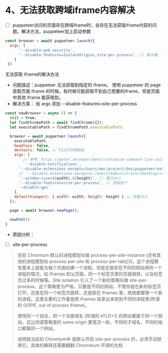 # 4、无法获取跨域iframe内容解决
- [ ] puppeteer访问的页面存在跨域iframe时，会存在无法获取iframe内容的问题。解决方法，puppeteer加上启动参数
```javascript
const browser = await puppeteer.launch({
  args: [
      '--disable-web-security',
      '--disable-features=IsolateOrigins,site-per-process', // 很关键...
    ]
 })
````

无法获取 iframe的解决办法
- 问题描述：puppeteer 无法获取到指定的 iframe。
  使用 puppeteer 的 page 获取页面 iframe 的时候，有时候可能获取不到自己想要的iframe，但是页面中其他 iframe 能获取到。
- 解决方案：
  给 args 添加 --disable-features=site-per-process
```javascript
const newBrowser = async () => {
  init = true;
  let findChromePath = await findChrome({});
  let executablePath = findChromePath.executablePath;

  browser = await puppeteer.launch({
    executablePath,
    headless: false,
    devtools: false, // F12打开控制台
    args: [
        // 参考：https://peter.sh/experiments/chromium-command-line-switches/
        `--disable-notifications`, 
      `--disable-extensions-except=/Users/mac/project/dev/puppeteer/extend`, // 不屏蔽这个插件 mac
      // `--disable-extensions-except=C:/Users/Administrator/Desktop/rechargenew`, // 不屏蔽这个插件 window
      `--window-size=${width},${height}`, // 窗口大小
      '--disable-features=site-per-process', // 添加这个
      `–disable-gpu`
    ],
    defaultViewport: { width: width, height: height } // 页面大小
  });

  page = await browser.newPage();

  newhtml()
}

```
- 原因分析：
- [ ] site-per-process
> 目前 Chromium 默认的进程模型叫做 process-per-site-instance (还有其他的进程模型如 process-per-site 和 process-per-tab)[3]。这个进程模型基本上就是为每个页面创建一个进程，但是还是存在不同的网站用同一个进程的情况，如 iframes 和父页面，同一个标签页里的页面跳转，以及标签页过多的时候等。Site isolation 引入了一个新的策略叫做 site-per-process。这个策略更为严格，只要是不同的网站，不管你是在新的标签页打开，还是在同一个标签页跳转，还是嵌在 iframes 里，统统都要换一个新的进程。这里主要的工作量是把 iframes 给拿出来放到不同的进程里(所谓的 OOPIF, out of process iframe)。
>
> 使用同一个协议，同一个注册域名 (所谓的 eTLD+1) 的网址都属于同一个网站，这比同源策略里的 same origin 要宽泛一些，不同的子域名，不同的端口都算同一个网站。
>
> 说明我当前的 Chromium中 是默认开启 site-per-process 的，必须手动禁用它。具体的解释还需要翻翻 Chromeium 开源的文档